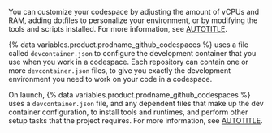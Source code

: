 You can customize your codespace by adjusting the amount of vCPUs and RAM, adding dotfiles to personalize your environment, or by modifying the tools and scripts installed. For more information, see [AUTOTITLE](/codespaces/customizing-your-codespace).

{% data variables.product.prodname_github_codespaces %} uses a file called `devcontainer.json` to configure the development container that you use when you work in a codespace. Each repository can contain one or more `devcontainer.json` files, to give you exactly the development environment you need to work on your code in a codespace.

On launch, {% data variables.product.prodname_github_codespaces %} uses a `devcontainer.json` file, and any dependent files that make up the dev container configuration, to install tools and runtimes, and perform other setup tasks that the project requires. For more information, see [AUTOTITLE](/codespaces/setting-up-your-project-for-codespaces/adding-a-dev-container-configuration/introduction-to-dev-containers).
